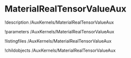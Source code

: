 <!-- MOOSE Documentation Stub: Remove this when content is added. -->

# MaterialRealTensorValueAux
!description /AuxKernels/MaterialRealTensorValueAux

!parameters /AuxKernels/MaterialRealTensorValueAux

!listingfiles /AuxKernels/MaterialRealTensorValueAux

!childobjects /AuxKernels/MaterialRealTensorValueAux
